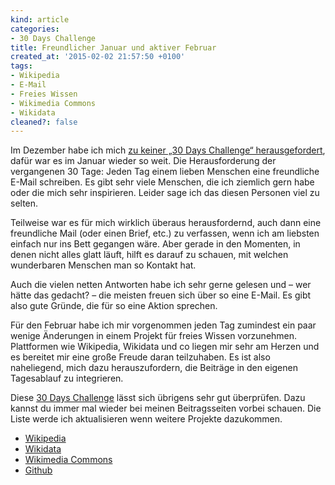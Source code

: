 ```yaml
---
kind: article
categories:
- 30 Days Challenge
title: Freundlicher Januar und aktiver Februar
created_at: '2015-02-02 21:57:50 +0100'
tags:
- Wikipedia
- E-Mail
- Freies Wissen
- Wikimedia Commons
- Wikidata
cleaned?: false
---
```


Im Dezember habe ich mich [zu keiner „30 Days Challenge“
herausgefordert](http://plasisent.org/2014/keine-herausforderung-im-dezember/),
dafür war es im Januar wieder so weit. Die Herausforderung der
vergangenen 30 Tage: Jeden Tag einem lieben Menschen eine freundliche
E-Mail schreiben. Es gibt sehr viele Menschen, die ich ziemlich gern
habe oder die mich sehr inspirieren. Leider sage ich das diesen Personen
viel zu selten.

Teilweise war es für mich wirklich überaus herausfordernd, auch dann
eine freundliche Mail (oder einen Brief, etc.) zu verfassen, wenn ich am
liebsten einfach nur ins Bett gegangen wäre. Aber gerade in den
Momenten, in denen nicht alles glatt läuft, hilft es darauf zu schauen,
mit welchen wunderbaren Menschen man so Kontakt hat.

Auch die vielen netten Antworten habe ich sehr gerne gelesen und – wer
hätte das gedacht? – die meisten freuen sich über so eine E-Mail. Es
gibt also gute Gründe, die für so eine Aktion sprechen.

Für den Februar habe ich mir vorgenommen jeden Tag zumindest ein paar
wenige Änderungen in einem Projekt für freies Wissen vorzunehmen.
Plattformen wie Wikipedia, Wikidata und co liegen mir sehr am Herzen und
es bereitet mir eine große Freude daran teilzuhaben. Es ist also
naheliegend, mich dazu herauszufordern, die Beiträge in den eigenen
Tagesablauf zu integrieren.

Diese [30 Days
Challenge](http://plasisent.org/category/30-days-challenge/) lässt sich
übrigens sehr gut überprüfen. Dazu kannst du immer mal wieder bei meinen
Beitragsseiten vorbei schauen. Die Liste werde ich aktualisieren wenn
weitere Projekte dazukommen.

-   [Wikipedia](https://de.wikipedia.org/w/index.php?limit=50&tagfilter=&title=Spezial%3ABeitr%C3%A4ge&contribs=user&target=MRosetree&namespace=0&tagfilter=&year=2015&month=-1)
-   [Wikidata](https://www.wikidata.org/w/index.php?limit=50&tagfilter=&title=Special%3AContributions&contribs=user&target=MRosetree&namespace=0&tagfilter=&year=2015&month=-1)
-   [Wikimedia
    Commons](https://commons.wikimedia.org/wiki/Special:Contributions/MRosetree)
-   [Github](https://github.com/rosetree?tab=activity)

